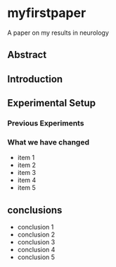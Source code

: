 # myfirstpaper
A paper on my results in neurology

## Abstract

## Introduction

## Experimental Setup
### Previous Experiments
### What we have changed
  - item 1
  - item 2
  - item 3
  - item 4
  - item 5

## conclusions
- conclusion 1
- conclusion 2
- conclusion 3
- conclusion 4
- conclusion 5


